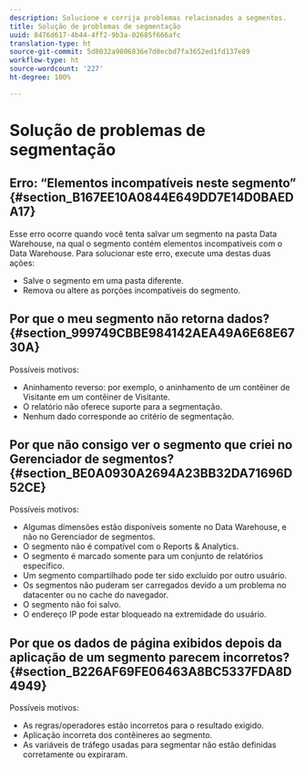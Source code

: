 ```yaml
---
description: Solucione e corrija problemas relacionados a segmentos.
title: Solução de problemas de segmentação
uuid: 8476d617-4b44-4ff2-9b3a-02685f666afc
translation-type: ht
source-git-commit: 5d8032a9806836e7d0ecbd7fa3652ed1fd137e89
workflow-type: ht
source-wordcount: '227'
ht-degree: 100%

---
```



# Solução de problemas de segmentação

## Erro: “Elementos incompatíveis neste segmento” {#section_B167EE10A0844E649DD7E14D0BAEDA17}

Esse erro ocorre quando você tenta salvar um segmento na pasta Data Warehouse, na qual o segmento contém elementos incompatíveis com o Data Warehouse. Para solucionar este erro, execute uma destas duas ações:

* Salve o segmento em uma pasta diferente.
* Remova ou altere as porções incompatíveis do segmento.

## Por que o meu segmento não retorna dados? {#section_999749CBBE984142AEA49A6E68E6730A}

Possíveis motivos:

* Aninhamento reverso: por exemplo, o aninhamento de um contêiner de Visitante em um contêiner de Visitante.
* O relatório não oferece suporte para a segmentação.
* Nenhum dado corresponde ao critério de segmentação.

## Por que não consigo ver o segmento que criei no Gerenciador de segmentos? {#section_BE0A0930A2694A23BB32DA71696D52CE}

Possíveis motivos:

* Algumas dimensões estão disponíveis somente no Data Warehouse, e não no Gerenciador de segmentos.
* O segmento não é compatível com o Reports &amp; Analytics.
* O segmento é marcado somente para um conjunto de relatórios específico.
* Um segmento compartilhado pode ter sido excluído por outro usuário.
* Os segmentos não puderam ser carregados devido a um problema no datacenter ou no cache do navegador.
* O segmento não foi salvo.
* O endereço IP pode estar bloqueado na extremidade do usuário.

## Por que os dados de página exibidos depois da aplicação de um segmento parecem incorretos? {#section_B226AF69FE06463A8BC5337FDA8D4949}

Possíveis motivos:

* As regras/operadores estão incorretos para o resultado exigido.
* Aplicação incorreta dos contêineres ao segmento.
* As variáveis de tráfego usadas para segmentar não estão definidas corretamente ou expiraram.

